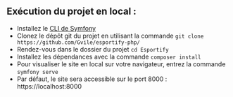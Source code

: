 ## Exécution du projet en local :
+ Installez le [CLI de Symfony](https://symfony.com/download)
+ Clonez le dépôt git du projet en utilisant la commande `git clone https://github.com/Gvile/esportify-php/`
+ Rendez-vous dans le dossier du projet `cd Esportify`
+ Installez les dépendances avec la commande `composer install`
+ Pour visualiser le site en local sur votre navigateur, entrez la commande `symfony serve`
+ Par défaut, le site sera accessible sur le port 8000 : https://localhost:8000
